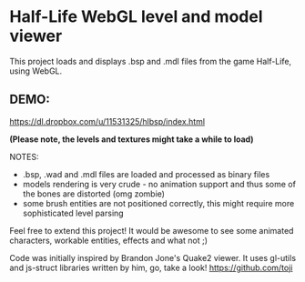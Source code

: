 Half-Life WebGL level and model viewer
======================================

This project loads and displays .bsp and .mdl files from the game Half-Life, using WebGL.

DEMO:
-----
https://dl.dropbox.com/u/11531325/hlbsp/index.html

**(Please note, the levels and textures might take a while to load)**


NOTES:
- .bsp, .wad and .mdl files are loaded and processed as binary files
- models rendering is very crude - no animation support and thus some of the bones are distorted (omg zombie)
- some brush entities are not positioned correctly, this might require more sophisticated level parsing 


Feel free to extend this project! It would be awesome to see some animated characters, workable entities, effects and what not ;)



Code was initially inspired by Brandon Jone's Quake2 viewer.
It uses gl-utils and js-struct libraries written by him, go, take a look!
https://github.com/toji



